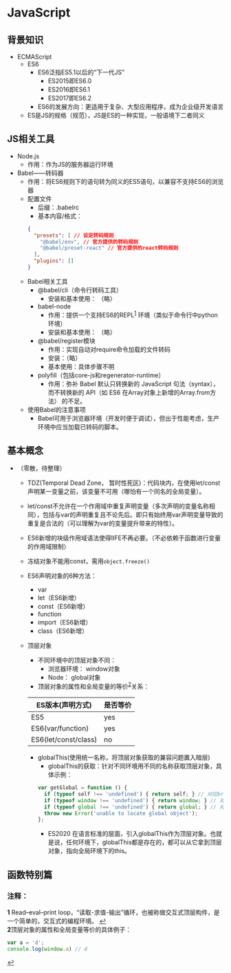 # JavaScript

## 背景知识
* ECMAScript
  * ES6
    * ES6泛指ES5.1以后的“下一代JS”
      * ES2015即ES6.0
      * ES2016即ES6.1
      * ES2017即ES6.2
    * ES6的发展方向：更适用于复杂、大型应用程序，成为企业级开发语言
  * ES是JS的规格（规范），JS是ES的一种实现，一般语境下二者同义
    

## JS相关工具
* Node.js
  * 作用：作为JS的服务器运行环境
* Babel——转码器
  * 作用：将ES6规则下的语句转为同义的ES5语句，以兼容不支持ES6的浏览器
  * 配置文件
    * 后缀：.babelrc
    * 基本内容/格式：
    ```json
    {
      "presets": [ // 设定转码规则
        "@babel/env", // 官方提供的转码规则
        "@babel/preset-react" // 官方提供的react转码规则
      ],
      "plugins": []
    }
    ```
  * Babel相关工具
    * @babel/cli（命令行转码工具）
      * 安装和基本使用： （略）
    * babel-node
      * 作用：提供一个支持ES6的REPL<sup id="a1">[1](#f1)</sup> 环境（类似于命令行中python环境）
      <!-- * 作用：提供一个支持ES6的REPL[^1]环境（类似于命令行中python环境）
      [^1]: Read–eval–print loop，“读取-求值-输出”循环，也被称做交互式顶层构件，是一个简单的，交互式的编程环境。 -->
      * 安装和基本使用： （略）
    * @babel/register模块
      * 作用：实现自动对require命令加载的文件转码
      * 安装：（略）
      * 基本使用：具体步骤不明
    * polyfill（包括core-js和regenerator-runtime）
      * 作用：弥补 Babel 默认只转换新的 JavaScript 句法（syntax），而不转换新的 API（如 ES6 在Array对象上新增的Array.from方法） 的不足。
  * 使用Babel的注意事项
    * Babel可用于浏览器环境（开发时便于调试），但出于性能考虑，生产环境中应当加载已转码的脚本。

## 基本概念
* （零散，待整理）
  * TDZ(Temporal Dead Zone， 暂时性死区)：代码块内，在使用let/const声明某一变量之前，该变量不可用（哪怕有一个同名的全局变量）。
  * let/const不允许在一个作用域中重复声明变量（多次声明的变量名称相同），包括与var的声明重复且不论先后。即只有始终用var声明变量导致的重复是合法的（可以理解为var的变量提升带来的特性）。
  * ES6新增的块级作用域语法使得IIFE不再必要。（不必依赖于函数进行变量的作用域限制）
  * 冻结对象不能用const，需用`object.freeze()`
  * ES6声明对象的6种方法：
    * var
    * let（ES6新增）
    * const（ES6新增）
    * function
    * import（ES6新增）
    * class（ES6新增）
  * 顶层对象
    * 不同环境中的顶层对象不同：
      * 浏览器环境： window对象
      * Node： global对象
    <!-- * 顶层对象的属性和全局变量的等价[^2]关系：
    [^2]:顶层对象的属性和全局变量等价的具体例子：
        ```Javascript
        var a = 'd';
        console.log(window.a) // d
        ``` -->
      * 顶层对象的属性和全局变量的等价<sup id="a2">[2](#f2)</sup>关系：  
      
      |ES版本(声明方式)|是否等价|
      |---|---|
      |ES5|yes|
      |ES6(var/function)|yes|
      |ES6(let/const/class)|no|
    * globalThis(使用统一名称，将顶层对象获取的兼容问题置入暗层)
      * globalThis的获取：针对不同环境用不同的名称获取顶层对象，具体示例：
      ```Javascript
      var getGlobal = function () {
        if (typeof self !== 'undefined') { return self; } // 对应browser/Web Worker
        if (typeof window !== 'undefined') { return window; } // 对应browser
        if (typeof global !== 'undefined') { return global; } // 对应Node
        throw new Error('unable to locate global object');
      };
      ```
      * ES2020 在语言标准的层面，引入globalThis作为顶层对象。也就是说，任何环境下，globalThis都是存在的，都可以从它拿到顶层对象，指向全局环境下的this。
## 函数特别篇
### 


### 注释：
 <b id="f1">1</b> Read–eval–print loop，“读取-求值-输出”循环，也被称做交互式顶层构件，是一个简单的，交互式的编程环境。 [↩](#a1)  
 <b id="f2">2</b>顶层对象的属性和全局变量等价的具体例子：  
  ```Javascript
  var a = 'd';
  console.log(window.a) // d
  ```
  [↩](#a2)